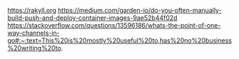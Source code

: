 https://rakyll.org
https://medium.com/garden-io/do-you-often-manually-build-push-and-deploy-container-images-9ae52b44f02d
https://stackoverflow.com/questions/13596186/whats-the-point-of-one-way-channels-in-go#:~:text=This%20is%20mostly%20useful%20to,has%20no%20business%20writing%20to.